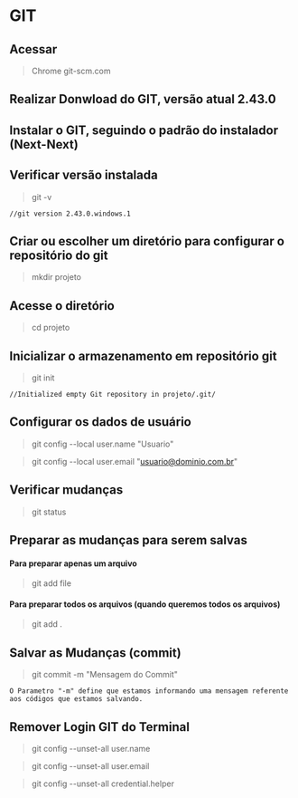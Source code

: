 # GIT

## Acessar 
>Chrome git-scm.com

## Realizar Donwload do GIT, versão atual 2.43.0

## Instalar o GIT, seguindo o padrão do instalador (Next-Next)

## Verificar versão instalada
> git -v  
>
    //git version 2.43.0.windows.1

## Criar ou escolher um diretório para configurar o repositório do git
> mkdir projeto

## Acesse o diretório
> cd projeto

## Inicializar o armazenamento em repositório git
> git init
> 
    //Initialized empty Git repository in projeto/.git/

## Configurar os dados de usuário
> git config --local user.name "Usuario"

> git config --local user.email "usuario@dominio.com.br"


## Verificar mudanças
> git status

## Preparar as mudanças para serem salvas

#### Para preparar apenas um arquivo
> git add file
#### Para preparar todos os arquivos (quando queremos todos os arquivos)
> git add .


## Salvar as Mudanças (commit)
> git commit -m "Mensagem do Commit"
>
    O Parametro "-m" define que estamos informando uma mensagem referente aos códigos que estamos salvando.


## Remover Login GIT do Terminal
> git config --unset-all user.name

> git config --unset-all user.email

> git config --unset-all credential.helper
